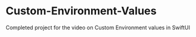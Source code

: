 # Custom-Environment-Values
Completed project for the video on Custom Environment values in SwiftUI
